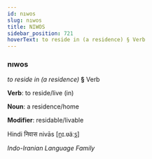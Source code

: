 ```yaml
---
id: nıwos
slug: nıwos
title: NIWOS
sidebar_position: 721
hoverText: to reside in (a residence) § Verb
---
```


### nıwos

*to reside in (a residence)* **§** Verb

**Verb**: to reside/live (in)

**Noun**: a residence/home

**Modifier**: residable/livable

Hindi निवास nivās [n̪ɪ.ʋäːs̪]

*Indo-Iranian Language Family*